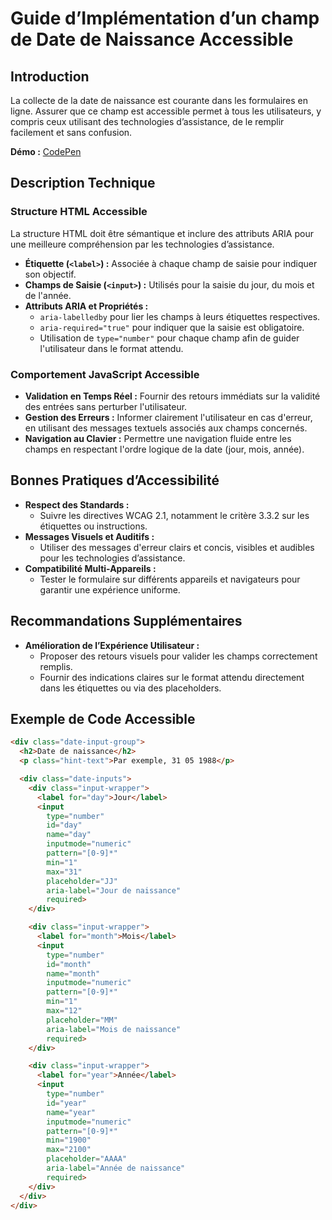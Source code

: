 # Guide d’Implémentation d’un champ de Date de Naissance Accessible

## Introduction

La collecte de la date de naissance est courante dans les formulaires en ligne. Assurer que ce champ est accessible permet à tous les utilisateurs, y compris ceux utilisant des technologies d’assistance, de le remplir facilement et sans confusion.

**Démo :** [CodePen](https://codepen.io/numera11y/pen/wBwmpPN)

## Description Technique

### Structure HTML Accessible

La structure HTML doit être sémantique et inclure des attributs ARIA pour une meilleure compréhension par les technologies d’assistance.

- **Étiquette (`<label>`) :** Associée à chaque champ de saisie pour indiquer son objectif.
- **Champs de Saisie (`<input>`) :** Utilisés pour la saisie du jour, du mois et de l'année.
- **Attributs ARIA et Propriétés :**
  - `aria-labelledby` pour lier les champs à leurs étiquettes respectives.
  - `aria-required="true"` pour indiquer que la saisie est obligatoire.
  - Utilisation de `type="number"` pour chaque champ afin de guider l'utilisateur dans le format attendu.

### Comportement JavaScript Accessible

- **Validation en Temps Réel :** Fournir des retours immédiats sur la validité des entrées sans perturber l'utilisateur.
- **Gestion des Erreurs :** Informer clairement l'utilisateur en cas d'erreur, en utilisant des messages textuels associés aux champs concernés.
- **Navigation au Clavier :** Permettre une navigation fluide entre les champs en respectant l'ordre logique de la date (jour, mois, année).

## Bonnes Pratiques d’Accessibilité

- **Respect des Standards :**
  - Suivre les directives WCAG 2.1, notamment le critère 3.3.2 sur les étiquettes ou instructions.
- **Messages Visuels et Auditifs :**
  - Utiliser des messages d'erreur clairs et concis, visibles et audibles pour les technologies d’assistance.
- **Compatibilité Multi-Appareils :**
  - Tester le formulaire sur différents appareils et navigateurs pour garantir une expérience uniforme.

## Recommandations Supplémentaires

- **Amélioration de l’Expérience Utilisateur :**
  - Proposer des retours visuels pour valider les champs correctement remplis.
  - Fournir des indications claires sur le format attendu directement dans les étiquettes ou via des placeholders.

## Exemple de Code Accessible

```html
<div class="date-input-group">
  <h2>Date de naissance</h2>
  <p class="hint-text">Par exemple, 31 05 1988</p>

  <div class="date-inputs">
    <div class="input-wrapper">
      <label for="day">Jour</label>
      <input
        type="number"
        id="day"
        name="day"
        inputmode="numeric"
        pattern="[0-9]*"
        min="1"
        max="31"
        placeholder="JJ"
        aria-label="Jour de naissance"
        required>
    </div>

    <div class="input-wrapper">
      <label for="month">Mois</label>
      <input
        type="number"
        id="month"
        name="month"
        inputmode="numeric"
        pattern="[0-9]*"
        min="1"
        max="12"
        placeholder="MM"
        aria-label="Mois de naissance"
        required>
    </div>

    <div class="input-wrapper">
      <label for="year">Année</label>
      <input
        type="number"
        id="year"
        name="year"
        inputmode="numeric"
        pattern="[0-9]*"
        min="1900"
        max="2100"
        placeholder="AAAA"
        aria-label="Année de naissance"
        required>
    </div>
  </div>
</div>
```

